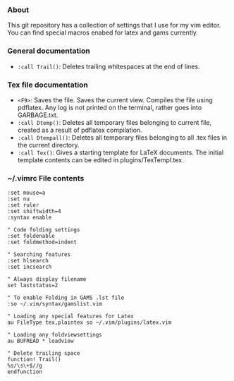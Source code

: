 ### About
This git repository has a collection of settings that I use for my vim editor.
You can find special macros enabed for latex and gams currently.

### General documentation
* `:call Trail()`:	Deletes trailing whitespaces at the end of lines.

### Tex file documentation
* `<F9>`:			Saves the file. Saves the current view. Compiles the file using pdflatex. Any log is not printed on the terminal, rather goes into GARBAGE.txt.
* `:call Dtemp()`:	Deletes all temporary files belonging to current file, created as a result of pdflatex compilation.
* `:call Dtempall()`:	Deletes all temporary files belonging to all .tex files in the current directory.
* `:call Tex()`:		Gives a starting template for LaTeX documents. The initial template contents can be edited in plugins/TexTempl.tex.

### ~/.vimrc File contents

```VimL
:set mouse=a
:set nu
:set ruler
:set shiftwidth=4
:syntax enable

" Code folding settings
:set foldenable
:set foldmethod=indent

" Searching features
:set hlsearch
:set incsearch

" Always display filename
set laststatus=2

" To enable Folding in GAMS .lst file
:so ~/.vim/syntax/gamslist.vim

" Loading any special features for Latex
au FileType tex,plaintex so ~/.vim/plugins/latex.vim

" Loading any foldviewsettings
au BUFREAD * loadview

" Delete trailing space
function! Trail()
%s/\s\+$//g
endfunction
```
